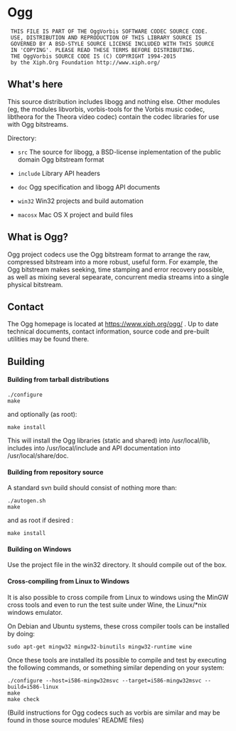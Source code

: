 # Ogg

```
 THIS FILE IS PART OF THE OggVorbis SOFTWARE CODEC SOURCE CODE.
 USE, DISTRIBUTION AND REPRODUCTION OF THIS LIBRARY SOURCE IS
 GOVERNED BY A BSD-STYLE SOURCE LICENSE INCLUDED WITH THIS SOURCE
 IN 'COPYING'. PLEASE READ THESE TERMS BEFORE DISTRIBUTING.
 THE OggVorbis SOURCE CODE IS (C) COPYRIGHT 1994-2015
 by the Xiph.Org Foundation http://www.xiph.org/
```

## What's here ##

This source distribution includes libogg and nothing else. Other modules
(eg, the modules libvorbis, vorbis-tools for the Vorbis music codec,
libtheora for the Theora video codec) contain the codec libraries for
use with Ogg bitstreams.

Directory:

- `src` The source for libogg, a BSD-license inplementation of the public domain Ogg bitstream format

- `include` Library API headers

- `doc` Ogg specification and libogg API documents

- `win32`	Win32 projects and build automation

- `macosx` Mac OS X project and build files

## What is Ogg? ##

Ogg project codecs use the Ogg bitstream format to arrange the raw,
compressed bitstream into a more robust, useful form.  For example,
the Ogg bitstream makes seeking, time stamping and error recovery
possible, as well as mixing several sepearate, concurrent media
streams into a single physical bitstream.

## Contact ##

The Ogg homepage is located at https://www.xiph.org/ogg/ .
Up to date technical documents, contact information, source code and
pre-built utilities may be found there.

## Building ##

#### Building from tarball distributions ####

    ./configure
    make

and optionally (as root):

    make install

This will install the Ogg libraries (static and shared) into
/usr/local/lib, includes into /usr/local/include and API
documentation into /usr/local/share/doc.

#### Building from repository source ####

A standard svn build should consist of nothing more than:

    ./autogen.sh
    make

and as root if desired :

    make install

#### Building on Windows ####

Use the project file in the win32 directory. It should compile out of the box.

#### Cross-compiling from Linux to Windows ####

It is also possible to cross compile from Linux to windows using the MinGW
cross tools and even to run the test suite under Wine, the Linux/*nix
windows emulator.

On Debian and Ubuntu systems, these cross compiler tools can be installed
by doing:

    sudo apt-get mingw32 mingw32-binutils mingw32-runtime wine

Once these tools are installed its possible to compile and test by
executing the following commands, or something similar depending on
your system:

    ./configure --host=i586-mingw32msvc --target=i586-mingw32msvc --build=i586-linux
    make
    make check

(Build instructions for Ogg codecs such as vorbis are similar and may
be found in those source modules' README files)
